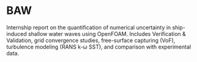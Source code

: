 # BAW
Internship report on the quantification of numerical uncertainty in ship-induced shallow water waves using OpenFOAM. Includes Verification &amp; Validation, grid convergence studies, free-surface capturing (VoF), turbulence modeling (RANS k-ω SST), and comparison with experimental data.
